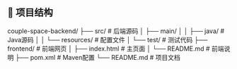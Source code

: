 ## 📁 项目结构

couple-space-backend/
├── src/                    # 后端源码
│   ├── main/
│   │   ├── java/          # Java源码
│   │   └── resources/     # 配置文件
│   └── test/              # 测试代码
├── frontend/              # 前端网页
│   ├── index.html        # 主页面
│   └── README.md         # 前端说明
├── pom.xml               # Maven配置
└── README.md             # 项目文档
